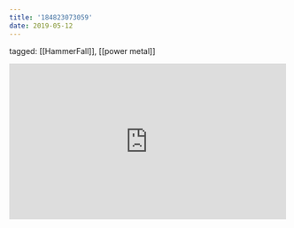 ```yaml
---
title: '184823073059'
date: 2019-05-12
---
```

tagged: [[HammerFall]], [[power metal]]
<iframe allow="accelerometer; autoplay; clipboard-write; encrypted-media; gyroscope; picture-in-picture" allowfullscreen="" frameborder="0" height="281" id="youtube_iframe" src="https://www.youtube.com/embed/EeABVc871VQ?feature=oembed&amp;enablejsapi=1&amp;origin=https://safe.txmblr.com&amp;wmode=opaque" width="500"></iframe>
